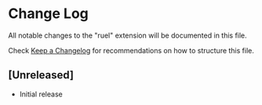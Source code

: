 # Change Log

All notable changes to the "ruel" extension will be documented in this file.

Check [Keep a Changelog](http://keepachangelog.com/) for recommendations on how to structure this file.

## [Unreleased]

- Initial release